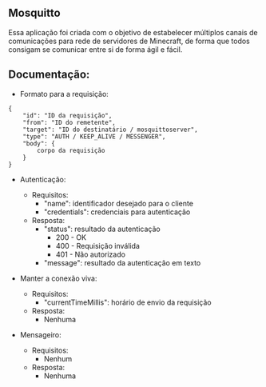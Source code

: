 Mosquitto
-
Essa aplicação foi criada com o objetivo de estabelecer múltiplos canais de comunicações para rede de servidores de
Minecraft, de forma que todos consigam se comunicar entre si de forma ágil e fácil.

Documentação:
-

* Formato para a requisição:

```
{
    "id": "ID da requisição",
    "from": "ID do remetente",
    "target": "ID do destinatário / mosquittoserver",
    "type": "AUTH / KEEP_ALIVE / MESSENGER",
    "body": {
        corpo da requisição
    }
}
```

* Autenticação:
    - Requisitos:
        + "name": identificador desejado para o cliente
        + "credentials": credenciais para autenticação
    - Resposta:
        + "status": resultado da autenticação
            + 200 - OK
            + 400 - Requisição inválida
            + 401 - Não autorizado
        + "message": resultado da autenticação em texto

* Manter a conexão viva:
    - Requisitos:
        + "currentTimeMillis": horário de envio da requisição
    - Resposta:
        + Nenhuma

* Mensageiro:
    - Requisitos:
        + Nenhum
    - Resposta:
        + Nenhuma